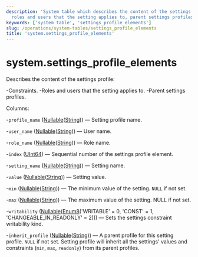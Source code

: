 ```yaml
---
description: 'System table which describes the content of the settings profile: constraints,
  roles and users that the setting applies to, parent settings profiles.'
keywords: ['system table', 'settings_profile_elements']
slug: /operations/system-tables/settings_profile_elements
title: 'system.settings_profile_elements'
---
```


# system.settings_profile_elements

Describes the content of the settings profile:

-Сonstraints.
-Roles and users that the setting applies to.
-Parent settings profiles.

Columns:

-`profile_name` ([Nullable](../../sql-reference/data-types/nullable.md)([String](../../sql-reference/data-types/string.md))) — Setting profile name.

-`user_name` ([Nullable](../../sql-reference/data-types/nullable.md)([String](../../sql-reference/data-types/string.md))) — User name.

-`role_name` ([Nullable](../../sql-reference/data-types/nullable.md)([String](../../sql-reference/data-types/string.md))) — Role name.

-`index` ([UInt64](../../sql-reference/data-types/int-uint.md)) — Sequential number of the settings profile element.

-`setting_name` ([Nullable](../../sql-reference/data-types/nullable.md)([String](../../sql-reference/data-types/string.md))) — Setting name.

-`value` ([Nullable](../../sql-reference/data-types/nullable.md)([String](../../sql-reference/data-types/string.md))) — Setting value.

-`min` ([Nullable](../../sql-reference/data-types/nullable.md)([String](../../sql-reference/data-types/string.md))) — The minimum value of the setting. `NULL` if not set.

-`max` ([Nullable](../../sql-reference/data-types/nullable.md)([String](../../sql-reference/data-types/string.md))) — The maximum value of the setting. NULL if not set.

-`writability` ([Nullable](../../sql-reference/data-types/nullable.md)([Enum8](../../sql-reference/data-types/enum.md)('WRITABLE' = 0, 'CONST' = 1, 'CHANGEABLE_IN_READONLY' = 2))) — Sets the settings constraint writability kind.

-`inherit_profile` ([Nullable](../../sql-reference/data-types/nullable.md)([String](../../sql-reference/data-types/string.md))) — A parent profile for this setting profile. `NULL` if not set. Setting profile will inherit all the settings' values and constraints (`min`, `max`, `readonly`) from its parent profiles.
